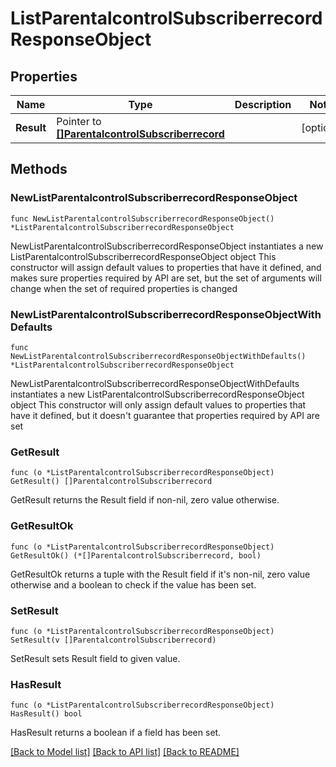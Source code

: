 # ListParentalcontrolSubscriberrecordResponseObject

## Properties

Name | Type | Description | Notes
------------ | ------------- | ------------- | -------------
**Result** | Pointer to [**[]ParentalcontrolSubscriberrecord**](ParentalcontrolSubscriberrecord.md) |  | [optional] 

## Methods

### NewListParentalcontrolSubscriberrecordResponseObject

`func NewListParentalcontrolSubscriberrecordResponseObject() *ListParentalcontrolSubscriberrecordResponseObject`

NewListParentalcontrolSubscriberrecordResponseObject instantiates a new ListParentalcontrolSubscriberrecordResponseObject object
This constructor will assign default values to properties that have it defined,
and makes sure properties required by API are set, but the set of arguments
will change when the set of required properties is changed

### NewListParentalcontrolSubscriberrecordResponseObjectWithDefaults

`func NewListParentalcontrolSubscriberrecordResponseObjectWithDefaults() *ListParentalcontrolSubscriberrecordResponseObject`

NewListParentalcontrolSubscriberrecordResponseObjectWithDefaults instantiates a new ListParentalcontrolSubscriberrecordResponseObject object
This constructor will only assign default values to properties that have it defined,
but it doesn't guarantee that properties required by API are set

### GetResult

`func (o *ListParentalcontrolSubscriberrecordResponseObject) GetResult() []ParentalcontrolSubscriberrecord`

GetResult returns the Result field if non-nil, zero value otherwise.

### GetResultOk

`func (o *ListParentalcontrolSubscriberrecordResponseObject) GetResultOk() (*[]ParentalcontrolSubscriberrecord, bool)`

GetResultOk returns a tuple with the Result field if it's non-nil, zero value otherwise
and a boolean to check if the value has been set.

### SetResult

`func (o *ListParentalcontrolSubscriberrecordResponseObject) SetResult(v []ParentalcontrolSubscriberrecord)`

SetResult sets Result field to given value.

### HasResult

`func (o *ListParentalcontrolSubscriberrecordResponseObject) HasResult() bool`

HasResult returns a boolean if a field has been set.


[[Back to Model list]](../README.md#documentation-for-models) [[Back to API list]](../README.md#documentation-for-api-endpoints) [[Back to README]](../README.md)


